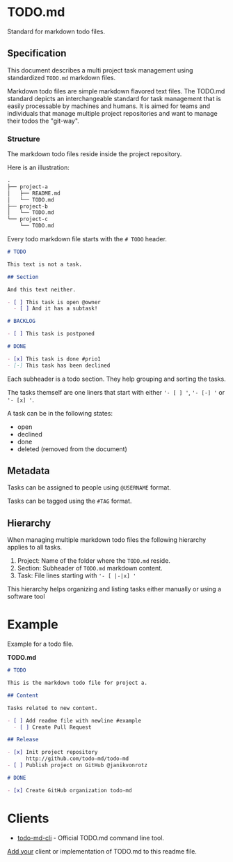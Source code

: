 # TODO.md

Standard for markdown todo files.

## Specification

This document describes a multi project task management using standardized `TODO.md` markdown files.

Markdown todo files are simple markdown flavored text files. The TODO.md standard depicts an interchangeable standard for task management that is easily processable by machines and humans. It is aimed for teams and individuals that manage multiple project repositories and want to manage their todos the "git-way".

### Structure

The markdown todo files reside inside the project repository.

Here is an illustration:

```txt
.
├── project-a
│   ├── README.md
│   └── TODO.md
├── project-b
│   └── TODO.md
└── project-c
    └── TODO.md
```

Every todo markdown file starts with the `# TODO` header.

```markdown
# TODO

This text is not a task.

## Section

And this text neither.

- [ ] This task is open @owner
  - [ ] And it has a subtask!

# BACKLOG

- [ ] This task is postponed

# DONE

- [x] This task is done #prio1
- [-] This task has been declined
```

Each subheader is a todo section. They help grouping and sorting the tasks.

The tasks themself are one liners that start with either `'- [ ] '`, `'- [-] '` or `'- [x] '`.

A task can be in the following states:

* open
* declined
* done
* deleted (removed from the document)

## Metadata

Tasks can be assigned to people using `@USERNAME` format.

Tasks can be tagged using the `#TAG` format.

## Hierarchy

When managing multiple markdown todo files the following hierarchy applies to all tasks.

1. Project: Name of the folder where the `TODO.md` reside.
2. Section: Subheader of `TODO.md` markdown content.
3. Task: File lines starting with `'- [ |-|x] '`

This hierarchy helps organizing and listing tasks either manually or using a software tool

# Example

Example for a todo file.

**TODO.md**

```markdown
# TODO

This is the markdown todo file for project a.

## Content

Tasks related to new content.

- [ ] Add readme file with newline #example
  - [ ] Create Pull Request

## Release

- [x] Init project repository
      http://github.com/todo-md/todo-md
- [ ] Publish project on GitHub @janikvonrotz

# DONE

- [x] Create GitHub organization todo-md
```

# Clients

* [todo-md-cli](https://github.com/todo-md/todo-md-cli) - Official TODO.md command line tool.

[Add your](https://github.com/todo-md/todo-md/issues/new) client or implementation of TODO.md to this readme file.

